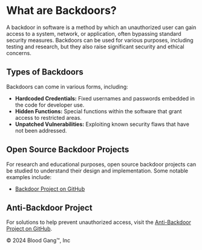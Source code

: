 <!DOCTYPE html>
<html lang="en">
<head>
    <meta charset="UTF-8">
    <meta name="viewport" content="width=device-width, initial-scale=1.0">
    <title>Understanding Backdoors</title>
</head>
<body>
    <div>
        <h1>What are Backdoors?</h1>
        <p>
            A backdoor in software is a method by which an unauthorized user can gain access to a system, network, or application, often bypassing standard security measures. Backdoors can be used for various purposes, including testing and research, but they also raise significant security and ethical concerns.
        </p> 
        <h2>Types of Backdoors</h2>
        <p>
            Backdoors can come in various forms, including:
        </p>
        <ul>
            <li><strong>Hardcoded Credentials:</strong> Fixed usernames and passwords embedded in the code for developer use.</li>
            <li><strong>Hidden Functions:</strong> Special functions within the software that grant access to restricted areas.</li>
            <li><strong>Unpatched Vulnerabilities:</strong> Exploiting known security flaws that have not been addressed.</li>
        </ul>
        <h2>Open Source Backdoor Projects</h2>
        <p>
            For research and educational purposes, open source backdoor projects can be studied to understand their design and implementation. Some notable examples include:
        </p>
        <ul>
            <li><a href="https://github.com/Blood-Gang-Inc/backdoor" target="_blank">Backdoor Project on GitHub</a></li>
        </ul>
        <h2>Anti-Backdoor Project</h2>
        <p>
            For solutions to help prevent unauthorized access, visit the <a href="https://github.com/Blood-Gang-Inc/Anti-Backdoor" target="_blank">Anti-Backdoor Project on GitHub</a>.
        </p>
    </div>
    <div>
        <p>&copy; 2024 Blood Gang™️, Inc</p>
    </div>
</body>
</html>
